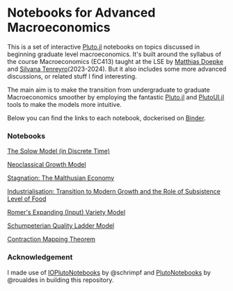 # Notebooks for Advanced Macroeconomics
This is a set of interactive [Pluto.jl](https://github.com/fonsp/Pluto.jl) notebooks on topics discussed in beginning graduate level macroeconomics. It's built around the syllabus of the course Macroeconomics (EC413) taught at the LSE by [Matthias Doepke](https://faculty.wcas.northwestern.edu/mdo738/) and [Silvana Tenreyro](https://personal.lse.ac.uk/tenreyro/)(2023-2024). But it also includes some more advanced discussions, or related stuff I find interesting. 

The main aim is to make the transition from undergraduate to graduate Macroeconomics smoother by employing the fantastic [Pluto.jl](https://github.com/fonsp/Pluto.jl) and [PlutoUI.jl](https://github.com/JuliaPluto/PlutoUI.jl) tools to make the models more intuitive.

Below you can find the links to each notebook, dockerised on [Binder](https://mybinder.org/).

### Notebooks

[The Solow Model (in Discrete Time)](https://mybinder.org/v2/gh/SSabet/ec413-pluto-notebook.jl/HEAD?urlpath=pluto/open?path=/home/jovyan/notebooks/EC413_Solow.jl)

[Neoclassical Growth Model](https://mybinder.org/v2/gh/SSabet/ec413-pluto-notebook.jl/HEAD?urlpath=pluto/open?path=/home/jovyan/notebooks/EC413_Neoclassical_Growth.jl)

[Stagnation: The Malthusian Economy](https://mybinder.org/v2/gh/SSabet/ec413-pluto-notebook.jl/HEAD?urlpath=pluto/open?path=/home/jovyan/notebooks/EC413_Malthusian.jl)

[Industrialisation: Transition to Modern Growth and the Role of Subsistence Level of Food](https://mybinder.org/v2/gh/SSabet/ec413-pluto-notebook.jl/HEAD?urlpath=pluto/open?path=/home/jovyan/notebooks/EC413_Industrialisation_food.jl)

[Romer's Expanding (Input) Variety Model](https://mybinder.org/v2/gh/SSabet/ec413-pluto-notebook.jl/HEAD?urlpath=pluto/open?path=/home/jovyan/notebooks/EC413_Expanding_Variety_Model.jl)

[Schumpeterian Quality Ladder Model](https://mybinder.org/v2/gh/SSabet/ec413-pluto-notebook.jl/HEAD?urlpath=pluto/open?path=/home/jovyan/notebooks/EC413_Quality_Ladder_Model.jl)

[Contraction Mapping Theorem]()


### Acknowledgement
I made use of [IOPlutoNotebooks](https://github.com/UBCECON567/ioplutonotebooks) by @schrimpf and [PlutoNotebooks](https://github.com/roualdes/plutonotebooks) by @roualdes in building this repository.
